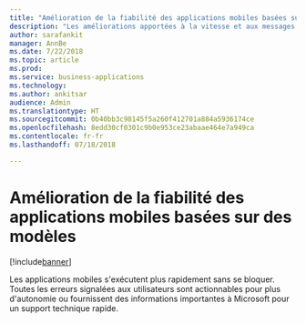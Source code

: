 ```yaml
---
title: "Amélioration de la fiabilité des applications mobiles basées sur des modèles"
description: "Les améliorations apportées à la vitesse et aux messages d'erreurs actionnables rendent l'expérience mobile plus conviviale"
author: sarafankit
manager: AnnBe
ms.date: 7/22/2018
ms.topic: article
ms.prod: 
ms.service: business-applications
ms.technology: 
ms.author: ankitsar
audience: Admin
ms.translationtype: HT
ms.sourcegitcommit: 0b40bb3c98145f5a260f412701a884a5936174ce
ms.openlocfilehash: 8edd30cf0301c9b0e953ce23abaae464e7a949ca
ms.contentlocale: fr-fr
ms.lasthandoff: 07/18/2018

---
```

# <a name="model-driven-mobile-applications-are-more-reliable"></a>Amélioration de la fiabilité des applications mobiles basées sur des modèles


[!include[banner](../../includes/banner.md)]

Les applications mobiles s'exécutent plus rapidement sans se bloquer. Toutes les erreurs signalées aux utilisateurs sont actionnables pour plus d'autonomie ou fournissent des informations importantes à Microsoft pour un support technique rapide.

